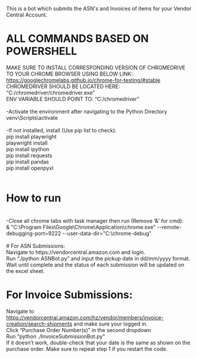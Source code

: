 This is a bot which submits the ASN's and Invoices of items for your Vendor Central Account. 

# ALL COMMANDS BASED ON POWERSHELL<br />
MAKE SURE TO INSTALL CORRESPONDING VERSION OF CHROMEDRIVE TO YOUR CHROME BROWSER USING BELOW LINK:<br />
https://googlechromelabs.github.io/chrome-for-testing/#stable<br />
CHROMEDRIVER SHOULD BE LOCATED HERE: “C:/chromedriver/chromedriver.exe”<br />
ENV VARIABLE SHOULD POINT TO: “C:/chromedriver”<br />
<br />
-Activate the environment after navigating to the Python Directory<br />
venv\Scripts\activate<br />
<br />
-If not installed, install (Use pip list to check):<br />
pip install playwright<br />
playwright install<br />
pip install ipython<br />
pip install requests<br />
pip install pandas<br />
pip install openpyxl<br />
<br />
# How to run <br />
<br />
-Close all chrome tabs with task manager then run (Remove ‘&’ for cmd):<br />
& "C:\Program Files\Google\Chrome\Application\chrome.exe" --remote-debugging-port=9222 --user-data-dir="C:\chrome-debug"<br />
<br />
# For ASN Submissions: <br />
Navigate to https://vendorcentral.amazon.com and login.<br />
Run “./python ASNBot.py” and input the pickup date in dd/mm/yyyy format.<br />
Wait until complete and the status of each submission will be updated on the excel sheet.<br />

# For Invoice Submissions: <br />
Navigate to https://vendorcentral.amazon.com/hz/vendor/members/invoice-creation/search-shipments and make sure your logged in.<br />
Click “Purchase Order Number(s)” in the second dropdown<br />
Run “python ./InvoiceSubmissionBot.py”<br />
If it doesn’t work, double-check that your date is the same as shown on the purchase order. Make sure to repeat step 1 if you restart the code.<br />
